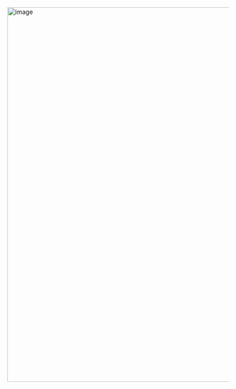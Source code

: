 <img width="852" alt="image" src="https://github.com/NeSoLeK/cp3_solid/assets/104424022/fcad230a-6444-47e4-aad4-55f2dcf2c540">
